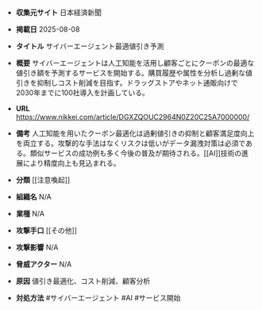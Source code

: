 - **収集元サイト**
日本経済新聞

- **掲載日**
2025-08-08

- **タイトル**
サイバーエージェント最適値引き予測

- **概要**
サイバーエージェントは人工知能を活用し顧客ごとにクーポンの最適な値引き額を予測するサービスを開始する。購買履歴や属性を分析し過剰な値引きを抑制しコスト削減を目指す。ドラッグストアやネット通販向けで2030年までに100社導入を計画している。

- **URL**
https://www.nikkei.com/article/DGXZQOUC2964N0Z20C25A7000000/

- **備考**
人工知能を用いたクーポン最適化は過剰値引きの抑制と顧客満足度向上を両立する。攻撃的な手法はなくリスクは低いがデータ漏洩対策は必須である。類似サービスの成功例も多く今後の普及が期待される。[[AI]]技術の進展により精度向上も見込まれる。

- **分類**
[[注意喚起]]

- **組織名**
N/A

- **業種**
N/A

- **攻撃手口**
[[その他]]

- **攻撃影響**
N/A

- **脅威アクター**
N/A

- **原因**
値引き最適化、コスト削減、顧客分析

- **対処方法**
#サイバーエージェント #AI #サービス開始
